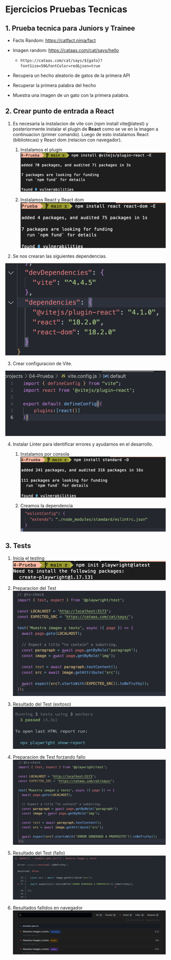 # Ejercicios Pruebas Tecnicas

## 1. Prueba tecnica para Juniors y Trainee

- Facts Random: https://catfact.ninia/fact
- Imagen random: https://cataas.com/cat/says/hello
    - `https://cataas.com/cat/says/${gato}?fontSize=50&fontColor=red&json=true`

- Recupera un hecho aleatorio de gatos de la primera API
- Recuperar la primera palabra del hecho
- Muestra una imagen de un gato con la primera palabra.

## 2. Crear punto de entrada a React

1. Es necesaria la instalacion de vite con (npm install vite@latest) y posteriormente instalar el plugin de __React__ como se ve en la imagen a continuacion (primer comando). Luego de esto instalamos React (bibliotecas) y React dom (relacion con navegador). 

    1. Instalamos el plugin
    ![Instalar plugin](./image/img0.png)

    2. Instalamos React y React dom
    ![Instalar React](./image/img1.png)
2. Se nos crearan las siguientes dependencias.

![Dependencias](./image/img2.png)

3. Crear configuracion de Vite.

![Vite](./image/img3.png)

4. Instalar Linter para identificar errores y ayudarnos en el desarrollo.

    1. Instalamos por consola
    ![Instalacion linter](./image/img4.png)

    2. Creamos la dependencia
    ![Dependencia](./image/img5.png)
    
## 3. Tests

1. Inicia el testing
![Inicia Test](./image/tests.png)

2. Preparacion del Test
![Preparacion](./image/tests3.png)

3. Resultado del Test (exitoso)
![Success](./image/tests2.png)

4. Preparacion de Test forzando fallo
![Preparacion forzada](./image/tests4.png)

5. Resultado del Test (fallo)
![Error](./image/tests6.png)

6. Resultados fallidos en navegador
![Instalar plugin](./image/tests5.png)


